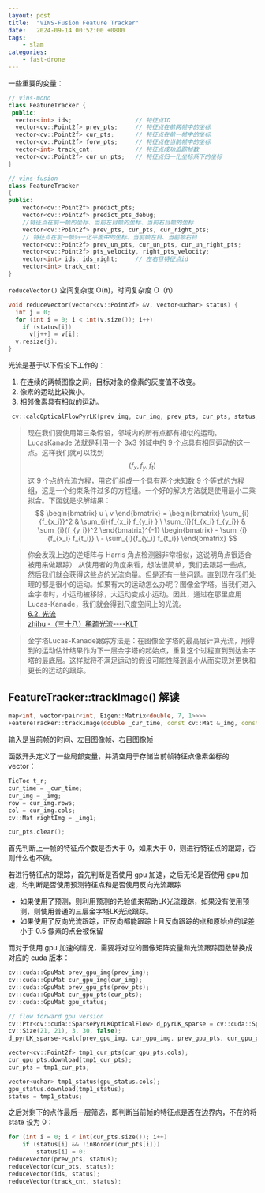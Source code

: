 ```yaml
---
layout: post
title:  "VINS-Fusion Feature Tracker"
date:   2024-09-14 00:52:00 +0800
tags: 
    - slam
categories:
    - fast-drone
---
```



一些重要的变量：

```c++
// vins-mono
class FeatureTracker {
 public:
  vector<int> ids;					// 特征点ID
  vector<cv::Point2f> prev_pts;		// 特征点在前两帧中的坐标
  vector<cv::Point2f> cur_pts;		// 特征点在前一帧中的坐标
  vector<cv::Point2f> forw_pts;		// 特征点在当前帧中的坐标
  vector<int> track_cnt;			// 特征点成功追踪帧数
  vector<cv::Point2f> cur_un_pts;	// 特征点归一化坐标系下的坐标
}

// vins-fusion
class FeatureTracker
{
public:
    vector<cv::Point2f> predict_pts;
    vector<cv::Point2f> predict_pts_debug;
    //特征点在前一帧的坐标、当前左目帧的坐标、当前右目帧的坐标
    vector<cv::Point2f> prev_pts, cur_pts, cur_right_pts;
    // 特征点在前一帧归一化平面中的坐标、当前帧左目、当前帧右目
    vector<cv::Point2f> prev_un_pts, cur_un_pts, cur_un_right_pts; 
    vector<cv::Point2f> pts_velocity, right_pts_velocity;
    vector<int> ids, ids_right;     // 左右目特征点id
    vector<int> track_cnt;
}
```

`reduceVector()` 空间复杂度 O(n)，时间复杂度 O（n）
```c++
void reduceVector(vector<cv::Point2f> &v, vector<uchar> status) {
  int j = 0;
  for (int i = 0; i < int(v.size()); i++)
    if (status[i])
      v[j++] = v[i];
  v.resize(j);
}
```

光流是基于以下假设下工作的： 
1. 在连续的两帧图像之间，目标对象的像素的灰度值不改变。 
2. 像素的运动比较微小。
3. 相邻像素具有相似的运动。

```c++
 cv::calcOpticalFlowPyrLK(prev_img, cur_img, prev_pts, cur_pts, status, err, cv::Size(21, 21), 1, cv::TermCriteria(cv::TermCriteria::COUNT+cv::TermCriteria::EPS, 30, 0.01), cv::OPTFLOW_USE_INITIAL_FLOW);
```

>现在我们要使用第三条假设，邻域内的所有点都有相似的运动。LucasKanade 法就是利用一个 3x3 邻域中的 9 个点具有相同运动的这一点。这样我们就可以找到$$ (f_x, f_y, f_t) $$这 9 个点的光流方程，用它们组成一个具有两个未知数 9 个等式的方程组，这是一个约束条件过多的方程组。一个好的解决方法就是使用最小二乘拟合。下面就是求解结果：
>$$ 
\begin{bmatrix} u \ v \end{bmatrix} = \begin{bmatrix} \sum_{i}{f_{x_i}}^2 & \sum_{i}{f_{x_i} f_{y_i} } \ \sum_{i}{f_{x_i} f_{y_i}} & \sum_{i}{f_{y_i}}^2 \end{bmatrix}^{-1} \begin{bmatrix} - \sum_{i}{f_{x_i} f_{t_i}} \ - \sum_{i}{f_{y_i} f_{t_i}} \end{bmatrix} 
$$


>你会发现上边的逆矩阵与 Harris 角点检测器非常相似，这说明角点很适合被用来做跟踪） 从使用者的角度来看，想法很简单，我们去跟踪一些点，然后我们就会获得这些点的光流向量。但是还有一些问题。直到现在我们处理的都是很小的运动。如果有大的运动怎么办呢？图像金字塔。当我们进入金字塔时，小运动被移除，大运动变成小运动。因此，通过在那里应用Lucas-Kanade，我们就会得到尺度空间上的光流。<br>
> [6.2. 光流](https://opencv-python-tutorials.readthedocs.io/zh/latest/6.%20%E8%A7%86%E9%A2%91%E5%88%86%E6%9E%90/6.2.%20%E5%85%89%E6%B5%81/)<br>
[zhihu -（三十八）稀疏光流----KLT](https://zhuanlan.zhihu.com/p/88033287)

>金字塔Lucas-Kanade跟踪方法是：在图像金字塔的最高层计算光流，用得到的运动估计结果作为下一层金字塔的起始点，重复这个过程直到到达金字塔的最底层。这样就将不满足运动的假设可能性降到最小从而实现对更快和更长的运动的跟踪。

## FeatureTracker::trackImage() 解读

```c++
map<int, vector<pair<int, Eigen::Matrix<double, 7, 1>>>> 
FeatureTracker::trackImage(double _cur_time, const cv::Mat &_img, const cv::Mat &_img1)
```

输入是当前帧的时间、左目图像帧、右目图像帧

函数开头定义了一些局部变量，并清空用于存储当前帧特征点像素坐标的 vector：
```c++
TicToc t_r;
cur_time = _cur_time;
cur_img = _img;
row = cur_img.rows;
col = cur_img.cols;
cv::Mat rightImg = _img1;

cur_pts.clear();
```


首先判断上一帧的特征点个数是否大于 0，如果大于 0，则进行特征点的跟踪，否则什么也不做。

若进行特征点的跟踪，首先判断是否使用 gpu 加速，之后无论是否使用 gpu 加速，均判断是否使用预测特征点和是否使用反向光流跟踪
- 如果使用了预测，则利用预测的先验值来帮助LK光流跟踪，如果没有使用预测，则使用普通的三层金字塔LK光流跟踪。
- 如果使用了反向光流跟踪，正反向都能跟踪上且反向跟踪的点和原始点的误差小于 0.5 像素的点会被保留

而对于使用 gpu 加速的情况，需要将对应的图像矩阵变量和光流跟踪函数替换成对应的 cuda 版本：

```c++
cv::cuda::GpuMat prev_gpu_img(prev_img);
cv::cuda::GpuMat cur_gpu_img(cur_img);
cv::cuda::GpuMat prev_gpu_pts(prev_pts);
cv::cuda::GpuMat cur_gpu_pts(cur_pts);
cv::cuda::GpuMat gpu_status;

// flow forward gpu version
cv::Ptr<cv::cuda::SparsePyrLKOpticalFlow> d_pyrLK_sparse = cv::cuda::SparsePyrLKOpticalFlow::create(
cv::Size(21, 21), 3, 30, false);
d_pyrLK_sparse->calc(prev_gpu_img, cur_gpu_img, prev_gpu_pts, cur_gpu_pts, gpu_status);

vector<cv::Point2f> tmp1_cur_pts(cur_gpu_pts.cols);
cur_gpu_pts.download(tmp1_cur_pts);
cur_pts = tmp1_cur_pts;

vector<uchar> tmp1_status(gpu_status.cols);
gpu_status.download(tmp1_status);
status = tmp1_status;

```

之后对剩下的点作最后一层筛选，即判断当前帧的特征点是否在边界内，不在的将 state 设为 0：

```c++
for (int i = 0; i < int(cur_pts.size()); i++)
    if (status[i] && !inBorder(cur_pts[i]))
        status[i] = 0;
reduceVector(prev_pts, status);
reduceVector(cur_pts, status);
reduceVector(ids, status);
reduceVector(track_cnt, status);
```



